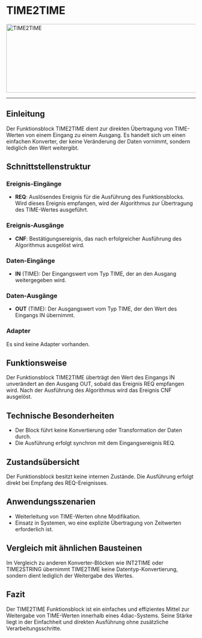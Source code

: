 # TIME2TIME

<img width="1174" height="182" alt="TIME2TIME" src="https://github.com/user-attachments/assets/6b1faea9-1bfb-41fc-988e-df69d382fbdb" />

* * * * * * * * * *
## Einleitung
Der Funktionsblock TIME2TIME dient zur direkten Übertragung von TIME-Werten von einem Eingang zu einem Ausgang. Es handelt sich um einen einfachen Konverter, der keine Veränderung der Daten vornimmt, sondern lediglich den Wert weitergibt.

## Schnittstellenstruktur

### **Ereignis-Eingänge**
- **REQ**: Auslösendes Ereignis für die Ausführung des Funktionsblocks. Wird dieses Ereignis empfangen, wird der Algorithmus zur Übertragung des TIME-Wertes ausgeführt.

### **Ereignis-Ausgänge**
- **CNF**: Bestätigungsereignis, das nach erfolgreicher Ausführung des Algorithmus ausgelöst wird.

### **Daten-Eingänge**
- **IN** (TIME): Der Eingangswert vom Typ TIME, der an den Ausgang weitergegeben wird.

### **Daten-Ausgänge**
- **OUT** (TIME): Der Ausgangswert vom Typ TIME, der den Wert des Eingangs IN übernimmt.

### **Adapter**
Es sind keine Adapter vorhanden.

## Funktionsweise
Der Funktionsblock TIME2TIME überträgt den Wert des Eingangs IN unverändert an den Ausgang OUT, sobald das Ereignis REQ empfangen wird. Nach der Ausführung des Algorithmus wird das Ereignis CNF ausgelöst.

## Technische Besonderheiten
- Der Block führt keine Konvertierung oder Transformation der Daten durch.
- Die Ausführung erfolgt synchron mit dem Eingangsereignis REQ.

## Zustandsübersicht
Der Funktionsblock besitzt keine internen Zustände. Die Ausführung erfolgt direkt bei Empfang des REQ-Ereignisses.

## Anwendungsszenarien
- Weiterleitung von TIME-Werten ohne Modifikation.
- Einsatz in Systemen, wo eine explizite Übertragung von Zeitwerten erforderlich ist.

## Vergleich mit ähnlichen Bausteinen
Im Vergleich zu anderen Konverter-Blöcken wie INT2TIME oder TIME2STRING übernimmt TIME2TIME keine Datentyp-Konvertierung, sondern dient lediglich der Weitergabe des Wertes.

## Fazit
Der TIME2TIME Funktionsblock ist ein einfaches und effizientes Mittel zur Weitergabe von TIME-Werten innerhalb eines 4diac-Systems. Seine Stärke liegt in der Einfachheit und direkten Ausführung ohne zusätzliche Verarbeitungsschritte.
